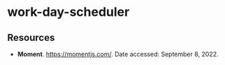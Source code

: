# work-day-scheduler

##


## Resources
- <b>Moment</b>. <https://momentjs.com/>. Date accessed: September 8, 2022.